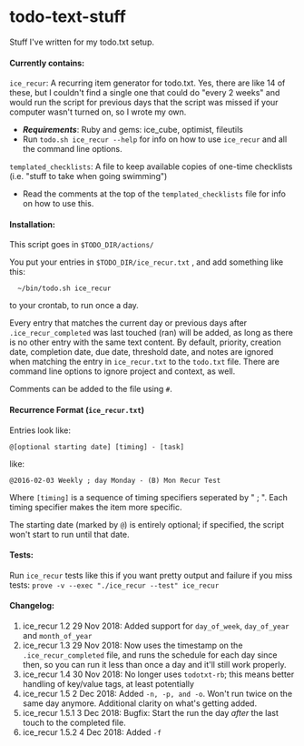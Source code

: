 # todo-text-stuff
Stuff I've written for my todo.txt setup.

#### Currently contains:

`ice_recur`: A recurring item generator for todo.txt.  Yes, there are like 14 of these, but I couldn't find a single one that could do "every 2 weeks" and would run the script for previous days that the script was missed if your computer wasn't turned on, so I wrote my own.
  - **_Requirements_**: Ruby and gems: ice_cube, optimist, fileutils
  - Run `todo.sh ice_recur --help` for info on how to use `ice_recur` and all the command line options.

`templated_checklists`: A file to keep available copies of one-time checklists (i.e. "stuff to take when going swimming")
  - Read the comments at the top of the `templated_checklists` file for info on how to use this.

#### Installation:

This script goes in `$TODO_DIR/actions/`

You put your entries in `$TODO_DIR/ice_recur.txt` , and add something like this:

      ~/bin/todo.sh ice_recur

to your crontab, to run once a day.

Every entry that matches the current day or previous days after `.ice_recur_completed` was last touched (ran) will be added, as long as there is no other entry with the same text content. By default, priority, creation date, completion date, due date, threshold date, and notes are ignored when matching the entry in `ice_recur.txt` to the `todo.txt` file. There are command line options to ignore project and context, as well.

Comments can be added to the file using `#`.

#### Recurrence Format (`ice_recur.txt`)

Entries look like:

  `@[optional starting date] [timing] - [task]`

like:

  `@2016-02-03 Weekly ; day Monday - (B) Mon Recur Test`

Where `[timing]` is a sequence of timing specifiers seperated by " ; ".  Each timing specifier makes the item more specific.

The starting date (marked by `@`) is entirely optional; if specified, the script won't start to run until that date.

#### Tests:

Run `ice_recur` tests like this if you want pretty output and failure if you miss tests: `prove -v --exec "./ice_recur --test" ice_recur`

#### Changelog:

1. ice_recur 1.2   29 Nov 2018: Added support for `day_of_week`, `day_of_year` and `month_of_year`
2. ice_recur 1.3   29 Nov 2018: Now uses the timestamp on the `.ice_recur_completed` file, and runs the schedule for each day since then, so you can run it less than once a day and it'll still work properly.
3. ice_recur 1.4   30 Nov 2018: No longer uses `todotxt-rb`; this means better handling of key/value tags, at least potentially
4. ice_recur 1.5    2 Dec 2018: Added `-n, -p, and -o`.  Won't run twice on the same day anymore.  Additional clarity on what's getting added.
5. ice_recur 1.5.1  3 Dec 2018: Bugfix: Start the run the day *after* the last touch to the completed file.
6. ice_recur 1.5.2  4 Dec 2018: Added `-f`
